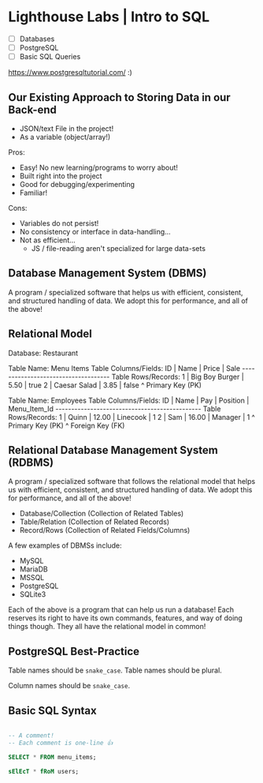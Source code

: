 # Lighthouse Labs | Intro to SQL

* [ ] Databases
* [ ] PostgreSQL
* [ ] Basic SQL Queries

https://www.postgresqltutorial.com/ :)

## Our Existing Approach to Storing Data in our Back-end

* JSON/text File in the project!
* As a variable (object/array!)

Pros:
* Easy! No new learning/programs to worry about!
* Built right into the project
* Good for debugging/experimenting
* Familiar!

Cons:
* Variables do not persist!
* No consistency or interface in data-handling...
* Not as efficient...
    * JS / file-reading aren't specialized for large data-sets

## Database Management System (DBMS)

A program / specialized software that helps us with efficient, consistent, and structured handling of data. We adopt this for performance, and all of the above!

## Relational Model

Database:             Restaurant

Table Name:           Menu Items
Table Columns/Fields: ID | Name           | Price | Sale
                      ------------------------------------
Table Rows/Records:   1  | Big Boy Burger | 5.50  | true
                      2  | Caesar Salad   | 3.85  | false
                      ^ Primary Key (PK)

Table Name:           Employees
Table Columns/Fields: ID | Name    | Pay   | Position | Menu_Item_Id
                      ----------------------------------------------
Table Rows/Records:   1  | Quinn   | 12.00 | Linecook | 1
                      2  | Sam     | 16.00 | Manager  | 1
                      ^ Primary Key (PK)                ^ Foreign Key (FK)

## Relational Database Management System (RDBMS)

A program / specialized software that follows the relational model that helps us with efficient, consistent, and structured handling of data. We adopt this for performance, and all of the above!

* Database/Collection (Collection of Related Tables)
* Table/Relation (Collection of Related Records)
* Record/Rows (Collection of Related Fields/Columns)

A few examples of DBMSs include:

* MySQL
* MariaDB
* MSSQL
* PostgreSQL
* SQLite3

Each of the above is a program that can help us run a database! Each reserves its right to have its own commands, features, and way of doing things though. They all have the relational model in common!

## PostgreSQL Best-Practice

Table names should be `snake_case`.
Table names should be plural.

Column names should be `snake_case`.

## Basic SQL Syntax

```SQL

-- A comment!
-- Each comment is one-line 👍

SELECT * FROM menu_items;

sElEcT * fRoM users;

```
